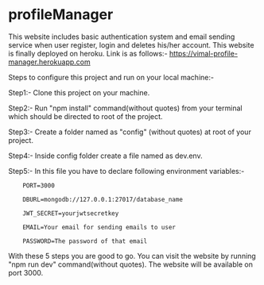 # profileManager
This website includes basic authentication system and email sending service when user register, login and deletes his/her account.
This website is finally deployed on heroku.
Link is as follows:- https://vimal-profile-manager.herokuapp.com

Steps to configure this project and run on your local machine:-

Step1:- Clone this project on your machine.

Step2:- Run "npm install" command(without quotes) from your terminal which should be directed to root of the project.

Step3:- Create a folder named as "config" (without quotes) at root of your project.

Step4:- Inside config folder create a file named as dev.env.

Step5:- In this file you have to declare following environment variables:-
        
        PORT=3000
        
        DBURL=mongodb://127.0.0.1:27017/database_name
        
        JWT_SECRET=yourjwtsecretkey
        
        EMAIL=Your email for sending emails to user
        
        PASSWORD=The password of that email

With these 5 steps you are good to go. You can visit the website by running "npm run dev" command(without quotes). The website will be available on port 3000.
